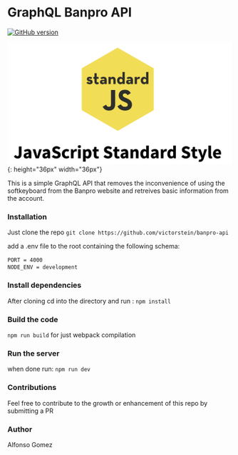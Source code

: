# GraphQL Banpro API

[![GitHub version](https://badge.fury.io/gh/boennemann%2Fbadges.svg)](http://badge.fury.io/gh/boennemann%2Fbadges)

![alt text](https://github.com/victorstein/banpro-api/blob/master/js.png){: height="36px" width="36px"}

This is a simple GraphQL API that removes the inconvenience of using the softkeyboard from the Banpro website and retreives basic information from the account.

### Installation

Just clone the repo
```git clone https://github.com/victorstein/banpro-api```

add a .env file to the root containing the following schema:

```
PORT = 4000
NODE_ENV = development
```

### Install dependencies

After cloning cd into the directory and run :
```npm install```

### Build the code

```npm run build```
for just webpack compilation

### Run the server

when done run:
```npm run dev```

### Contributions
Feel free to contribute to the growth or enhancement of this repo by submitting a PR

### Author
Alfonso Gomez
